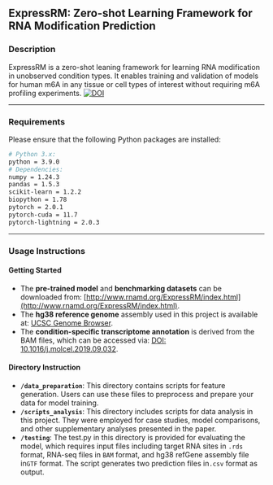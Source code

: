##  ExpressRM: Zero-shot Learning Framework for RNA Modification Prediction

### **Description**  
ExpressRM is a zero-shot leaning framework for learning RNA modification in unobserved condition types. It enables training and validation of models for human m6A in any tissue or cell types of interest without requiring m6A profiling experiments.
[![DOI](https://zenodo.org/badge/722145690.svg)](https://doi.org/10.5281/zenodo.15226699)

---

### **Requirements**  
Please ensure that the following Python packages are installed:
```bash
# Python 3.x:
python = 3.9.0 
# Dependencies:
numpy = 1.24.3  
pandas = 1.5.3  
scikit-learn = 1.2.2  
biopython = 1.78  
pytorch = 2.0.1  
pytorch-cuda = 11.7  
pytorch-lightning = 2.0.3  
```

---

### **Usage Instructions**  

#### **Getting Started** 
- The **pre-trained model** and **benchmarking datasets** can be downloaded from: [http://www.rnamd.org/ExpressRM/index.html](http://www.rnamd.org/ExpressRM/index.html).  
- The **hg38 reference genome** assembly used in this project is available at: [UCSC Genome Browser](https://hgdownload.soe.ucsc.edu/goldenPath/hg38/bigZips/genes/).  
- The **condition-specific transcriptome annotation**  is derived from the BAM files, which can be accessed via: [DOI: 10.1016/j.molcel.2019.09.032](https://doi.org/10.1016/j.molcel.2019.09.032).  

#### **Directory Instruction**  
- **`/data_preparation`**: This directory contains scripts for feature generation. Users can use these files to preprocess and prepare your data for model training. 
- **`/scripts_analysis`**: This directory includes scripts for data analysis in this project. They were employed for case studies, model comparisons, and other supplementary analyses presented in the paper.
- **`/testing`**:  The test.py in this directory is provided for evaluating the model, which requires input files including target RNA sites in `.rds` format, RNA-seq files in `BAM` format, and hg38 refGene assembly file in`GTF` format. The script generates two prediction files in`.csv` format as output.
